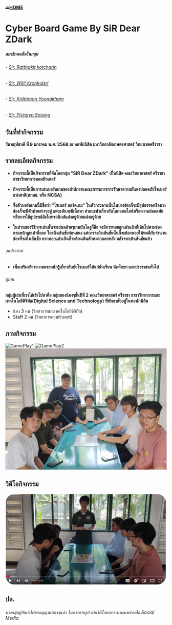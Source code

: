 **🔙[HOME](README.md)**
# Cyber Board Game By SiR Dear ZDark 

##### สมาชิกคนอื่นในกลุ่ม
###### - [Sir. Ratthakit kotcharin](https://6530200401.github.io/board-game)
###### - [Sir. Wilit Kronkulsri](https://6530200461.github.io/board-game)
###### - [Sir. Krittiphon Yoonaitham]()
###### - [Sir. Pichaya Soising](https://6530250158.github.io/board-game)

## วันที่ทำกิจกรรม
**วันพฤหัสบดี ที่ 9 มกราคม พ.ศ. 2568 ณ หอพักนิสิต มหาวิทยาลัยเกษตรศาสตร์ วิทยาเขตศรีราชา**

## รายละเอียดกิจกรรม
- **กิจกรรมนี้เป็นกิจกรรมที่จัดโดยกลุ่ม "SiR Dear ZDark" เป็นนิสิต คณะวิทยาศาสตร์ ศรีราชา สาขาวิทยาการคอมพิวเตอร์**

- **กิจกรรมนี้เป็นการเล่นบอร์ดเกมของสำนักงานคณะกรรมการการรักษาความมั่นคงปลอดภัยไซเบอร์แห่งชาติ(สกมช. หรือ NCSA)**

- **ซึ่งตัวบอร์ดเกมนี้มีชื่อว่า "ไซเบอร์ บอร์ดเกม" ในตัวกระดานนั้นในบางช่องก็จะมีอุปสรรคหรือบางช่องก็จะมีตัวช่วยต่างๆอยู่ แต่ละอันจะมีเนื้อหา คำแนะนำเกี่ยวกับโลกออนไลน์หรือความปลอดภัยหรือการใช้อุปกรณ์อิเล็กทรอนิกส์แฝงอยู่ด้วยแฝงอยู่ด้วย**

- **ในส่วนของวิธีการเล่นนั้นจะเล่นคล้ายๆเกมบันไดงูก็คือ จะมีการทอยลูกเต๋าแล้วก็เดินไปตามช่องตามหน้าลูกเต๋าที่ออก ใครถึงเส้นชัยก่อนชนะ แต่การจะถึงเส้นชัยนั้นก็จะต้องทอยให้พอดีกับจำนวนช่องที่จะถึงเส้นชัย หากทอยแล้วเกินก็จะต้องเดินตัวหมากถอยหลัง หลังจากเข้าเส้นชัยแล้ว**

###### จุดประสงค์
- **เพื่อเสริมสร้างความตระหนักรู้เกี่ยวกับภัยไซเบอร์ให้แก่นักเรียน นักศึกษา และประชาชนทั่วไป**

###### ผู้เล่น
**กลุ่มผู้เล่นที่เราได้เข้าไปหาคือ กลุ่มของน้องๆชั้นปีที่ 2 คณะวิทยาศาสตร์ ศรีราชา สาขาวิทยาการและเทคโนโลยีดิจิทัล(Digital Science and Technology) ที่พักอาศัยอยู่ในหอพักนิสิต**
- น้อง 3 คน (วิทยาการและเทคโนโลยีดิจิทัล)
- Staff 2 คน (วิทยาการคอมพิวเตอร์)


## ภาพกิจกรรม
![GamePlay1](/MyImg/GamePlay1.png)
![GamePlay2](/MyImg/GamePlay2.png)
![Group_photo](/MyImg/BoardGame_Group_photo.jpg)

## วิดีโอกิจกรรม
[![Cyber Board Game](/MyImg/Cyber_Board_Game.png)](https://youtu.be/dNZV-51a_OU "Cyber Board Game")

## ปล.
###### ทางกลุ่มผู้จัดทำได้ขออนุญาตน้องๆแล้ว ในการถ่ายรูป ถ่ายวิดีโอและการเผยแพร่ลงสื่อ Social Media
